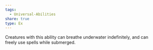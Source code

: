 ```yaml
---
tags:
  - Universal-Abilities
share: true
type: Ex
---
```

Creatures with this ability can breathe underwater indefinitely, and can freely use spells while submerged.